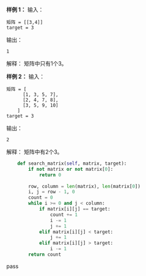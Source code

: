 
**样例 1：**
输入：
```
矩阵 = [[3,4]]
target = 3
```
输出：
```
1
```
解释：
矩阵中只有1个3。

**样例 2：**
输入：
```
矩阵 = [
      [1, 3, 5, 7],
      [2, 4, 7, 8],
      [3, 5, 9, 10]
    ]
target = 3
```
输出：
```
2
```
解释：
矩阵中有2个3。


```python
    def search_matrix(self, matrix, target):
        if not matrix or not matrix[0]:
            return 0
            
        row, column = len(matrix), len(matrix[0])
        i, j = row - 1, 0
        count = 0
        while i >= 0 and j < column:
            if matrix[i][j] == target:
                count += 1
                i -= 1
                j += 1
            elif matrix[i][j] < target:
                j += 1
            elif matrix[i][j] > target:
                i -= 1
        return count
```
pass